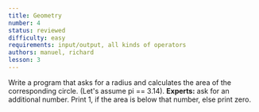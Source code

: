 ```yaml
---
title: Geometry
number: 4
status: reviewed
difficulty: easy
requirements: input/output, all kinds of operators
authors: manuel, richard
lesson: 3
---
```

Write a program that asks for a radius and calculates the area of the corresponding circle. (Let's assume pi == 3.14).
**Experts:** ask for an additional number. Print 1, if the area is below that number, else print zero.
